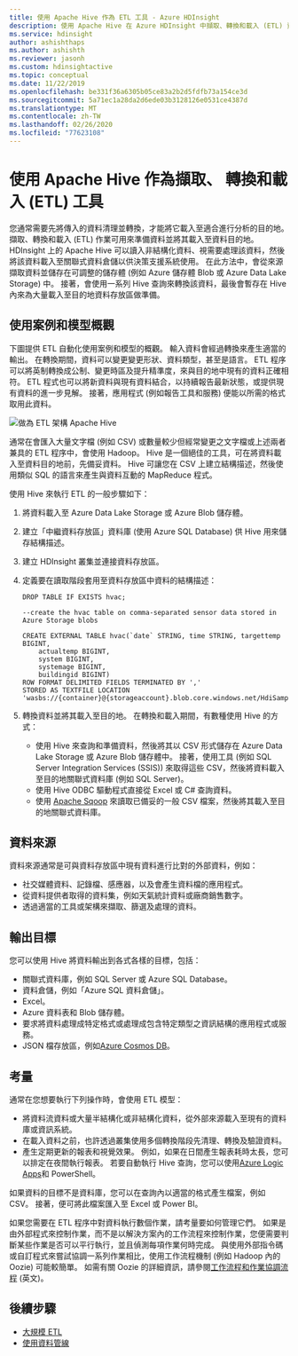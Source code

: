 ```yaml
---
title: 使用 Apache Hive 作為 ETL 工具 - Azure HDInsight
description: 使用 Apache Hive 在 Azure HDInsight 中擷取、轉換和載入 (ETL) 資料。
ms.service: hdinsight
author: ashishthaps
ms.author: ashishth
ms.reviewer: jasonh
ms.custom: hdinsightactive
ms.topic: conceptual
ms.date: 11/22/2019
ms.openlocfilehash: be331f36a6305b05ce83a2b2d5fdfb73a154ce3d
ms.sourcegitcommit: 5a71ec1a28da2d6ede03b3128126e0531ce4387d
ms.translationtype: MT
ms.contentlocale: zh-TW
ms.lasthandoff: 02/26/2020
ms.locfileid: "77623108"
---
```

# <a name="use-apache-hive-as-an-extract-transform-and-load-etl-tool"></a>使用 Apache Hive 作為擷取、 轉換和載入 (ETL) 工具

您通常需要先將傳入的資料清理並轉換，才能將它載入至適合進行分析的目的地。 擷取、轉換和載入 (ETL) 作業可用來準備資料並將其載入至資料目的地。  HDInsight 上的 Apache Hive 可以讀入非結構化資料、視需要處理該資料，然後將該資料載入至關聯式資料倉儲以供決策支援系統使用。 在此方法中，會從來源擷取資料並儲存在可調整的儲存體 (例如 Azure 儲存體 Blob 或 Azure Data Lake Storage) 中。 接著，會使用一系列 Hive 查詢來轉換該資料，最後會暫存在 Hive 內來為大量載入至目的地資料存放區做準備。

## <a name="use-case-and-model-overview"></a>使用案例和模型概觀

下圖提供 ETL 自動化使用案例和模型的概觀。 輸入資料會經過轉換來產生適當的輸出。  在轉換期間，資料可以變更變更形狀、資料類型，甚至是語言。  ETL 程序可以將英制轉換成公制、變更時區及提升精準度，來與目的地中現有的資料正確相符。  ETL 程式也可以將新資料與現有資料結合，以持續報告最新狀態，或提供現有資料的進一步見解。  接著，應用程式 (例如報告工具和服務) 便能以所需的格式取用此資料。

![做為 ETL 架構 Apache Hive](./media/apache-hadoop-using-apache-hive-as-an-etl-tool/hdinsight-etl-architecture.png)

通常在會匯入大量文字檔 (例如 CSV) 或數量較少但經常變更之文字檔或上述兩者兼具的 ETL 程序中，會使用 Hadoop。  Hive 是一個絕佳的工具，可在將資料載入至資料目的地前，先備妥資料。  Hive 可讓您在 CSV 上建立結構描述，然後使用類似 SQL 的語言來產生與資料互動的 MapReduce 程式。

使用 Hive 來執行 ETL 的一般步驟如下：

1. 將資料載入至 Azure Data Lake Storage 或 Azure Blob 儲存體。
2. 建立「中繼資料存放區」資料庫 (使用 Azure SQL Database) 供 Hive 用來儲存結構描述。
3. 建立 HDInsight 叢集並連接資料存放區。
4. 定義要在讀取階段套用至資料存放區中資料的結構描述：

    ```
    DROP TABLE IF EXISTS hvac;

    --create the hvac table on comma-separated sensor data stored in Azure Storage blobs

    CREATE EXTERNAL TABLE hvac(`date` STRING, time STRING, targettemp BIGINT,
        actualtemp BIGINT,
        system BIGINT,
        systemage BIGINT,
        buildingid BIGINT)
    ROW FORMAT DELIMITED FIELDS TERMINATED BY ','
    STORED AS TEXTFILE LOCATION 'wasbs://{container}@{storageaccount}.blob.core.windows.net/HdiSamples/SensorSampleData/hvac/';
    ```

5. 轉換資料並將其載入至目的地。  在轉換和載入期間，有數種使用 Hive 的方式：

    * 使用 Hive 來查詢和準備資料，然後將其以 CSV 形式儲存在 Azure Data Lake Storage 或 Azure Blob 儲存體中。  接著，使用工具 (例如 SQL Server Integration Services (SSIS)) 來取得這些 CSV，然後將資料載入至目的地關聯式資料庫 (例如 SQL Server)。
    * 使用 Hive ODBC 驅動程式直接從 Excel 或 C# 查詢資料。
    * 使用 [Apache Sqoop](apache-hadoop-use-sqoop-mac-linux.md) 來讀取已備妥的一般 CSV 檔案，然後將其載入至目的地關聯式資料庫。

## <a name="data-sources"></a>資料來源

資料來源通常是可與資料存放區中現有資料進行比對的外部資料，例如：

* 社交媒體資料、記錄檔、感應器，以及會產生資料檔的應用程式。
* 從資料提供者取得的資料集，例如天氣統計資料或廠商銷售數字。
* 透過適當的工具或架構來擷取、篩選及處理的資料。

<!-- TODO: (see Collecting and loading data into HDInsight). -->

## <a name="output-targets"></a>輸出目標

您可以使用 Hive 將資料輸出到各式各樣的目標，包括：

* 關聯式資料庫，例如 SQL Server 或 Azure SQL Database。
* 資料倉儲，例如「Azure SQL 資料倉儲」。
* Excel。
* Azure 資料表和 Blob 儲存體。
* 要求將資料處理成特定格式或處理成包含特定類型之資訊結構的應用程式或服務。
* JSON 檔存放區，例如[Azure Cosmos DB](https://azure.microsoft.com/services/cosmos-db/)。

## <a name="considerations"></a>考量

通常在您想要執行下列操作時，會使用 ETL 模型：

* 將資料流資料或大量半結構化或非結構化資料，從外部來源載入至現有的資料庫或資訊系統。
* 在載入資料之前，也許透過叢集使用多個轉換階段先清理、轉換及驗證資料。
* 產生定期更新的報表和視覺效果。 例如，如果在日間產生報表耗時太長，您可以排定在夜間執行報表。 若要自動執行 Hive 查詢，您可以使用[Azure Logic Apps](../../logic-apps/logic-apps-overview.md)和 PowerShell。

如果資料的目標不是資料庫，您可以在查詢內以適當的格式產生檔案，例如 CSV。 接著，便可將此檔案匯入至 Excel 或 Power BI。

如果您需要在 ETL 程序中對資料執行數個作業，請考量要如何管理它們。 如果是由外部程式來控制作業，而不是以解決方案內的工作流程來控制作業，您便需要判斷某些作業是否可以平行執行，並且偵測每項作業何時完成。 與使用外部指令碼或自訂程式來嘗試協調一系列作業相比，使用工作流程機制 (例如 Hadoop 內的 Oozie) 可能較簡單。 如需有關 Oozie 的詳細資訊，請參閱[工作流程和作業協調流程](https://msdn.microsoft.com/library/dn749829.aspx) \(英文\)。

## <a name="next-steps"></a>後續步驟

* [大規模 ETL](apache-hadoop-etl-at-scale.md)
* [使用資料管線](../hdinsight-operationalize-data-pipeline.md)

<!-- * [ETL Deep Dive](../hdinsight-etl-deep-dive.md) -->
